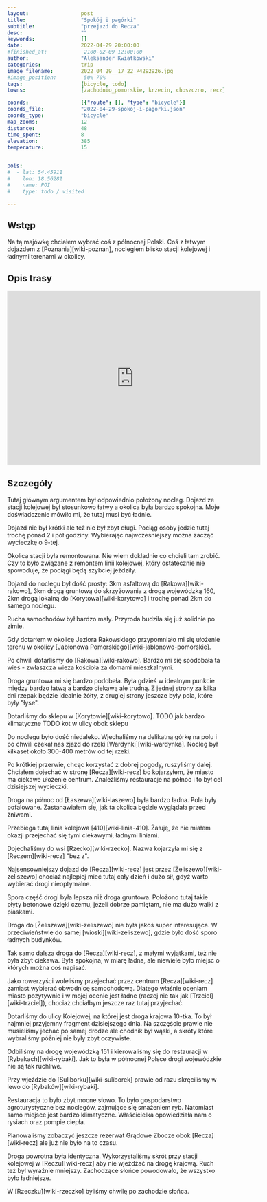 ```yaml
---
layout:                 post
title:                  "Spokój i pagórki"
subtitle:               "przejazd do Recza"
desc:                   ""
keywords:               []
date:                   2022-04-29 20:00:00
#finished_at:            2100-02-09 12:00:00
author:                 "Aleksander Kwiatkowski"
categories:             trip
image_filename:         2022_04_29__17_22_P4292926.jpg
#image_position:         50% 70%
tags:                   [bicycle, todo]
towns:                  [zachodnio_pomorskie, krzecin, choszczno, recz]

coords:                 [{"route": [], "type": "bicycle"}]
coords_file:            "2022-04-29-spokoj-i-pagorki.json"
coords_type:            "bicycle"
map_zooms:              12
distance:               48
time_spent:             8
elevation:              385
temperature:            15


pois:
#  - lat: 54.45911
#    lon: 18.56281
#    name: POI
#    type: todo / visited

---
```



## Wstęp

Na tą majówkę chciałem wybrać coś z północnej Polski. Coś z łatwym dojazdem
z [Poznania][wiki-poznan], noclegiem blisko stacji kolejowej i ładnymi terenami w okolicy.

## Opis trasy

<iframe height='405' width='590' frameborder='0' allowtransparency='true' scrolling='no' src='https://www.strava.com/activities/7072152290/embed/52164e1b8b93a97ff85e99e3e6741c1b70871970'></iframe>

## Szczegóły

Tutaj głównym argumentem był odpowiednio położony nocleg. Dojazd ze
stacji kolejowej był stosunkowo łatwy a okolica była bardzo spokojna.
Moje doświadczenie mówiło mi, że tutaj musi być ładnie.

Dojazd nie był krótki ale też nie był zbyt długi. Pociąg osoby
jedzie tutaj trochę ponad 2 i pół godziny. Wybierając najwcześniejszy
można zacząć wycieczkę o 9-tej.

Okolica stacji była remontowana. Nie wiem dokładnie co chcieli tam
zrobić. Czy to było związane z remontem linii kolejowej, który ostatecznie
nie spowoduje, że pociągi będą szybciej jeździły.

Dojazd do noclegu był dość prosty: 3km asfaltową do [Rakowa][wiki-rakowo],
3km drogą gruntową do skrzyżowania z drogą wojewódzką 160, 2km drogą
lokalną do [Korytowa][wiki-korytowo] i trochę ponad 2km do
samego noclegu.

Rucha samochodów był bardzo mały. Przyroda budziła się już solidnie po zimie.

Gdy dotarłem w okolicę Jeziora Rakowskiego przypomniało mi się
ułożenie terenu w okolicy [Jabłonowa Pomorskiego][wiki-jablonowo-pomorskie].

Po chwili dotarliśmy do [Rakowa][wiki-rakowo]. Bardzo mi się spodobała
ta wieś - zwłaszcza wieża kościoła za domami mieszkalnymi.

Droga gruntowa mi się bardzo podobała. Była gdzieś w idealnym punkcie między
bardzo łatwą a bardzo ciekawą ale trudną. Z jednej strony za kilka dni rzepak
będzie idealnie żółty, z drugiej strony jeszcze były pola, które były
"łyse".

Dotarliśmy do sklepu w [Korytowie][wiki-korytowo]. TODO jak bardzo klimatyczne
TODO kot w ulicy obok sklepu

Do noclegu było dość niedaleko. Wjechaliśmy na delikatną górkę
na polu i po chwili czekał nas zjazd do rzeki [Wardynki][wiki-wardynka].
Nocleg był kilkaset około 300-400 metrów od tej rzeki.

Po krótkiej przerwie, chcąc korzystać z dobrej pogody, ruszyliśmy dalej.
Chciałem dojechać w stronę [Recza][wiki-recz] bo kojarzyłem, że miasto
ma ciekawe ułożenie centrum. Znaleźliśmy restauracje na północ i
to był cel dzisiejszej wycieczki.

Droga na północ od [Łaszewa][wiki-laszewo] była bardzo ładna. Pola
były pofalowane. Zastanawiałem się, jak ta okolica będzie wyglądała
przed żniwami.

Przebiega tutaj linia kolejowa [410][wiki-linia-410]. Żałuję, że nie miałem
okazji przejechać się tymi ciekawymi, ładnymi liniami.

Dojechaliśmy do wsi [Rzecko][wiki-rzecko]. Nazwa kojarzyła mi się z
[Reczem][wiki-recz] "bez z".

Najsensowniejszy dojazd do [Recza][wiki-recz] jest przez [Żeliszewo][wiki-zeliszewo]
chociaż najlepiej mieć tutaj cały dzień i dużo sił, gdyż warto
wybierać drogi nieoptymalne.

Spora część drogi była lepsza niż droga gruntowa. Położono tutaj takie płyty
betonowe dzięki czemu, jeżeli dobrze pamiętam, nie ma dużo
walki z piaskami.

Droga do [Żeliszewa][wiki-zeliszewo] nie była jakoś super interesująca. W
przeciwieństwie do samej [wioski][wiki-zeliszewo], gdzie było dość
sporo ładnych budynków.

Tak samo dalsza droga do [Recza][wiki-recz], z małymi wyjątkami,
też nie była zbyt ciekawa. Była spokojna, w miarę ładna, ale niewiele
było miejsc o których można coś napisać.

Jako rowerzyści woleliśmy przejechać przez centrum [Recza][wiki-recz]
zamiast wybierać obwodnicę samochodową. Dlatego właśnie oceniam miasto
pozytywnie i w mojej ocenie jest ładne (raczej nie tak jak
[Trzciel][wiki-trzciel]), chociaż chciałbym jeszcze
raz tutaj przyjechać.

Dotarliśmy do ulicy Kolejowej, na której jest droga krajowa 10-tka.
To był najmniej przyjemny fragment dzisiejszego dnia. Na szczęście
prawie nie musieliśmy jechać po samej drodze ale chodnik był wąski,
a skróty które wybraliśmy później nie były zbyt oczywiste.

Odbiliśmy na drogę wojewódzką 151 i kierowaliśmy się do
restauracji w [Rybakach][wiki-rybaki]. Jak to była w północnej Polsce
drogi wojewódzkie nie są tak ruchliwe.

Przy wjeździe do [Suliborku][wiki-suliborek] prawie od razu
skręciliśmy w lewo do [Rybaków][wiki-rybaki].

Restauracja to było zbyt mocne słowo. To było gospodarstwo agroturystyczne
bez noclegów, zajmujące się smażeniem ryb. Natomiast samo miejsce
jest bardzo klimatyczne. Właścicielka opowiedziała nam o rysiach
oraz pompie ciepła.

Planowaliśmy zobaczyć jeszcze rezerwat Grądowe Zbocze obok [Recza][wiki-recz]
ale już nie było na to czasu.

Droga powrotna była identyczna. Wykorzystaliśmy skrót przy
stacji kolejowej w [Reczu][wiki-recz] aby nie wjeżdżać na drogę krajową.
Ruch też był wyraźnie mniejszy. Zachodzące słońce powodowało, że wszystko
było ładniejsze.

W [Rzeczku][wiki-rzeczko] byliśmy chwilę po zachodzie słońca.
